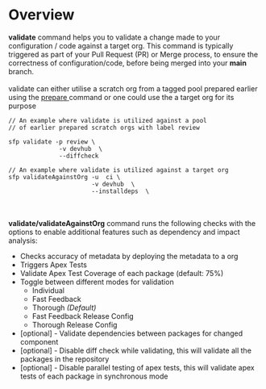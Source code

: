 # Overview

**validate** command helps you to validate a change made to your configuration / code against a target org.  This command is typically triggered as part of your Pull Request (PR) or Merge process, to ensure the correctness of configuration/code, before being merged into your **main** branch. \
\
validate can either utilise  a scratch org from a tagged pool prepared earlier using the [prepare](broken-reference)[ ](https://github.com/dxatscale/dxatscale-guide/blob/april-22/projects/sfpowerscripts/orchestrator/broken-reference/README.md)command or one could use the a target org for its purpose

```
// An example where validate is utilized against a pool 
// of earlier prepared scratch orgs with label review
 
sfp validate -p review \
              -v devhub  \
              --diffcheck
```

```
// An example where validate is utilized against a target org 
sfp validateAgainstOrg -u  ci \
                       -v devhub  \
                       --installdeps  \
```

\
\
**validate/validateAgainstOrg** command runs the following checks with the options to enable additional features such as dependency and impact analysis:

* Checks accuracy of metadata by deploying the metadata to a org
* Triggers Apex Tests
* Validate Apex Test Coverage of each package (default: 75%)
* Toggle between different modes for validation
  * Individual
  * Fast Feedback
  * Thorough _(Default)_
  * Fast Feedback Release Config
  * Thorough Release Config
* \[optional] - Validate dependencies between packages for changed component
* \[optional] - Disable diff check while validating, this will validate all the packages in the repository
* \[optional] - Disable parallel testing of apex tests, this will validate apex tests of each package in synchronous mode

##
